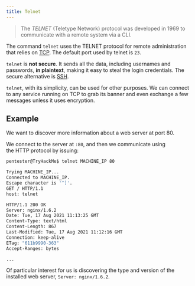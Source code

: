 ```yaml
---
title: Telnet
---
```


> The _TELNET_ (Teletype Network) protocol was developed in 1969 to communicate with a remote system via a CLI.

The command `telnet` uses the TELNET protocol for remote administration that relies on [TCP](TCP). The default port used by telnet is `23`.

`telnet` is **not secure**. It sends all the data, including usernames and passwords, **in plaintext**, making it easy to steal the login credentials. The secure alternative is [SSH](SSH).

`telnet`, with its simplicity, can be used for other purposes. We can connect to any service running on TCP to grab its banner and even exchange a few messages unless it uses encryption.

## Example

We want to discover more information about a web server at port 80.

We connect to the server at `:80`, and then we communicate using the HTTP protocol by issuing:

```sh
pentester@TryHackMe$ telnet MACHINE_IP 80

Trying MACHINE_IP...
Connected to MACHINE_IP.
Escape character is '^]'.
GET / HTTP/1.1
host: telnet

HTTP/1.1 200 OK
Server: nginx/1.6.2
Date: Tue, 17 Aug 2021 11:13:25 GMT
Content-Type: text/html
Content-Length: 867
Last-Modified: Tue, 17 Aug 2021 11:12:16 GMT
Connection: keep-alive
ETag: "611b9990-363"
Accept-Ranges: bytes

...
```

Of particular interest for us is discovering the type and version of the installed web server, `Server: nginx/1.6.2`.
